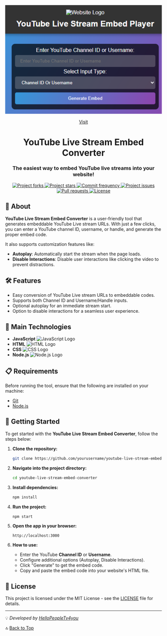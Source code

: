 <div align="center" id="top">
  <img src="/ss.png" width="900" alt="YouTube Live Stream Embed Converter" />

  <a href="https://hellopeopletv4you.github.io/Youtube-Live-Stream-To-Embed-Convert/">Visit</a>
</div>

<div align="center">
  <h1>YouTube Live Stream Embed Converter</h1>
  <h3>The easiest way to embed YouTube live streams into your website!</h3>
</div>

<p align="center">
  <a href="https://github.com/hellopeopletv4you/youtube-live-stream-embed-converter/fork" target="_blank">
    <img src="https://img.shields.io/github/forks/yourusername/youtube-live-stream-embed-converter?" alt="Project forks"/>
  </a>

  <a href="https://github.com/hellopeopletv4you/youtube-live-stream-embed-converter/stargazers" target="_blank">
    <img src="https://img.shields.io/github/stars/yourusername/youtube-live-stream-embed-converter?" alt="Project stars"/>
  </a>

  <a href="https://github.com/hellopeopletv4you/youtube-live-stream-embed-converter/commits/main" target="_blank">
    <img src="https://img.shields.io/github/commit-activity/m/HelloPeopleTv4you/Youtube-Live-Stream-To-Embed-Convert?" alt="Commit frequency"/>
  </a>

  <a href="https://github.com/hellopeopletv4you/youtube-live-stream-embed-converter/issues" target="_blank">
    <img src="https://img.shields.io/github/issues/HelloPeopleTv4you/Youtube-Live-Stream-To-Embed-Convert?" alt="Project issues"/>
  </a>

  <a href="https://github.com/HelloPeopleTv4you/Youtube-Live-Stream-To-Embed-Convert/pulls" target="_blank">
    <img src="https://img.shields.io/github/issues-pr/HelloPeopleTv4you/Youtube-Live-Stream-To-Embed-Convert?" alt="Pull requests"/>
  </a>

  <a href="https://github.com/HelloPeopleTv4you/Youtube-Live-Stream-To-Embed-Convert/blob/master/LICENSE.md" target="_blank">
    <img alt="License" src="https://img.shields.io/github/license/HelloPeopleTv4you/Youtube-Live-Stream-To-Embed-Convert?color=f85149">
  </a>
</p>

## 🚀 About

**YouTube Live Stream Embed Converter** is a user-friendly tool that generates embeddable YouTube Live stream URLs. With just a few clicks, you can enter a YouTube channel ID, username, or handle, and generate the proper embed code. 

It also supports customization features like:
- **Autoplay**: Automatically start the stream when the page loads.
- **Disable Interactions**: Disable user interactions like clicking the video to prevent distractions.

## 🛠 Features

- Easy conversion of YouTube Live stream URLs to embeddable codes.
- Supports both Channel ID and Username/Handle inputs.
- Optional autoplay for an immediate stream start.
- Option to disable interactions for a seamless user experience.

## 🚀 Main Technologies

- **JavaScript** ![JavaScript Logo](https://upload.wikimedia.org/wikipedia/commons/6/6a/JavaScript-logo.png)
- **HTML** ![HTML Logo](https://upload.wikimedia.org/wikipedia/commons/6/61/HTML5_logo_and_wordmark.svg)
- **CSS** ![CSS Logo](https://upload.wikimedia.org/wikipedia/commons/d/d5/CSS3_logo_and_wordmark.svg)
- **Node.js** ![Node.js Logo](https://nodejs.org/static/images/logo.svg)

## 📋 Requirements

Before running the tool, ensure that the following are installed on your machine:
- [Git](https://git-scm.com)
- [Node.js](https://nodejs.org/en/)

## 🏁 Getting Started

To get started with the **YouTube Live Stream Embed Converter**, follow the steps below:

1. **Clone the repository:**
    ```bash
    git clone https://github.com/yourusername/youtube-live-stream-embed-converter
    ```

2. **Navigate into the project directory:**
    ```bash
    cd youtube-live-stream-embed-converter
    ```

3. **Install dependencies:**
    ```bash
    npm install
    ```

4. **Run the project:**
    ```bash
    npm start
    ```

5. **Open the app in your browser:**
    ```
    http://localhost:3000
    ```

6. **How to use:**
    - Enter the YouTube **Channel ID** or **Username**.
    - Configure additional options (Autoplay, Disable Interactions).
    - Click "Generate" to get the embed code.
    - Copy and paste the embed code into your website's HTML file.

## 📜 License

This project is licensed under the MIT License - see the [LICENSE](LICENSE.md) file for details.

---

💡 *Developed by [HelloPeopleTv4you](https://github.com/HelloPeopleTv4you/Y)*

🔝 [Back to Top](#top)
